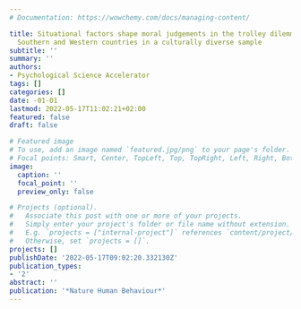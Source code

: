 ```yaml
---
# Documentation: https://wowchemy.com/docs/managing-content/

title: Situational factors shape moral judgements in the trolley dilemma in Eastern,
  Southern and Western countries in a culturally diverse sample
subtitle: ''
summary: ''
authors:
- Psychological Science Accelerator
tags: []
categories: []
date: -01-01
lastmod: 2022-05-17T11:02:21+02:00
featured: false
draft: false

# Featured image
# To use, add an image named `featured.jpg/png` to your page's folder.
# Focal points: Smart, Center, TopLeft, Top, TopRight, Left, Right, BottomLeft, Bottom, BottomRight.
image:
  caption: ''
  focal_point: ''
  preview_only: false

# Projects (optional).
#   Associate this post with one or more of your projects.
#   Simply enter your project's folder or file name without extension.
#   E.g. `projects = ["internal-project"]` references `content/project/deep-learning/index.md`.
#   Otherwise, set `projects = []`.
projects: []
publishDate: '2022-05-17T09:02:20.332130Z'
publication_types:
- '2'
abstract: ''
publication: '*Nature Human Behaviour*'
---
```

